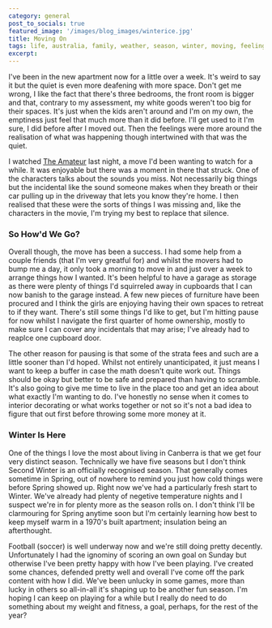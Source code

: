 ```yaml
---
category: general
post_to_socials: true
featured_image: '/images/blog_images/winterice.jpg'
title: Moving On
tags: life, australia, family, weather, season, winter, moving, feelings, update, ramblings
excerpt:
---
```


I've been in the new apartment now for a little over a week. It's weird to say it but the quiet is even more deafening with more space. Don't get me wrong, I like the fact that there's three bedrooms, the front room is bigger and that, contrary to my assessment, my white goods weren't too big for their spaces. It's just when the kids aren't around and I'm on my own, the emptiness just feel that much more than it did before. I'll get used to it I'm sure, I did before after I moved out. Then the feelings were more around the realisation of what was happening though intertwined with that was the quiet. 

I watched [The Amateur](https://www.imdb.com/title/tt0899043/) last night, a move I'd been wanting to watch for a while. It was enjoyable but there was a moment in there that struck. One of the characters talks about the sounds you miss. Not necessarily big things but the incidental like the sound someone makes when they breath or their car pulling up in the driveway that lets you know they're home. I then realised that these were the sorts of things I was missing and, like the characters in the movie, I'm trying my best to replace that silence.

### So How'd We Go?

Overall though, the move has been a success. I had some help from a couple friends (that I'm very greatful for) and whilst the movers had to bump me a day, it only took a morning to move in and just over a week to arrange things how I wanted. It's been helpful to have a garage as storage as there were plenty of things I'd squirreled away in cupboards that I can now banish to the garage instead. A few new pieces of furniture have been procured and I think the girls are enjoying having their own spaces to retreat to if they want. There's still some things I'd like to get, but I'm hitting pause for now whilst I navigate the first quarter of home ownership, mostly to make sure I can cover any incidentals that may arise; I've already had to reaplce one cupboard door.

The other reason for pausing is that some of the strata fees and such are a little sooner than I'd hoped. Whilst not entirely unanticipated, it just means I want to keep a buffer in case the math doesn't quite work out. Things should be okay but better to be safe and prepared than having to scramble. It's also going to give me time to live in the place too and get an idea about what exactly I'm wanting to do. I've honestly no sense when it comes to interior decorating or what works together or not so it's not a bad idea to figure that out first before throwing some more money at it.

### Winter Is Here

One of the things I love the most about living in Canberra is that we get four very distinct season. Technically we have five seasons but I don't think Second Winter is an officially recognised season. That generally comes sometime in Spring, out of nowhere to remind you just how cold things were before Spring showed up. Right now we've had a particularly fresh start to Winter. We've already had plenty of negetive temperature nights and I suspect we're in for plenty more as the season rolls on. I don't think I'll be clarmouring for Spring anytime soon but I'm certainly learning how best to keep myself warm in a 1970's built apartment; insulation being an afterthought.

Football (soccer) is well underway now and we're still doing pretty decently. Unfortunately I had the ignominy of scoring an own goal on Sunday but otherwise I've been pretty happy with how I've been playing. I've created some chances, defended pretty well and overall I've come off the park content with how I did. We've been unlucky in some games, more than lucky in others so all-in-all it's shaping up to be another fun season. I'm hoping I can keep on playing for a while but I really do need to do something about my weight and fitness, a goal, perhaps, for the rest of the year?
